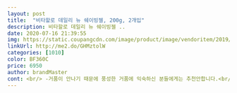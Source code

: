 ```yaml
---
layout: post 
title:  "비타할로 데일리 뉴 쉐이빙젤, 200g, 2개입" 
description: 비타할로 데일리 뉴 쉐이빙젤 ..
date: 2020-07-16 21:39:55 
img: https://static.coupangcdn.com/image/product/image/vendoritem/2019/06/10/4442198431/18f2854b-d77c-4dcf-b0b0-62e695e6c34d.jpg 
linkUrl: http://me2.do/GHMztolW 
categories: [1010] 
color: BF360C 
price: 6950 
author: brandMaster 
cont: <br/> -거품이 안나기 때문에 풍성한 거품에 익숙하신 분들에게는 추천안합니다.<br/><br/><br/> -물로 씻어 내면 끈적이는 잔여감이 하나도 없어서 좋습니다.<br/><br/><br/> -자극적이지않고, 피부를 적당히 시원하게 덮어주니 여름에 사용하기 좋더군요.<br/><br/><br/> -젤 타입이라 잘 흐르지 않아서 세상 편하게 제모했습니다.<br/><br/><br/> -쿨한 느낌의 스칼프 샴푸 향이 미약하게 납니다.<br/><br/><br/> -향이 진하려면 세게 아니려면 무향으로 나오면 더 좋을 것 같습니다.<br/><br/>1.<br/> 향<br/>2.<br/> 젤 사용감<br/>3.<br/> 마무리감<br/>7중 날을 쓰는데 면도 부위에 따라 손기술로 7중날을 3중날처럼 쓰기도 한다.<br/><br/>가성비가 좋기 떄문에 다시바르던 말던 가격생각안하고 바를 수있기 때문에 오히려 비싼제품보다 면도 할 때 보호를 더욱 잘 할 수 있는 느낌이든다.<br/><br/>강점  최고의 가성비, 젤이라 밀착력이 강함, 투명해서 면도할 곳이 잘보인다, 값이 싸서 아무생각없이 덧바를수있다.<br/><br/>경험상 건식보다 습식면도가 훨씬 상처가 덜 나고 깔끔하게 돼서 전기면도기도 방수기능이 중요하다.<br/><br/>고등학생때까지 딱히 면도가 필요 없었고<br/>그런데 입대 후 훈련병때<br/> 
---
```

 